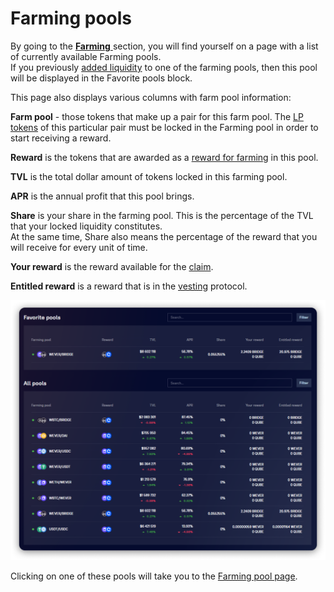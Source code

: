 # Farming pools

By going to the [**Farming** ](../concepts/yield-farming.md)section, you will find yourself on a page with a list of currently available Farming pools.\
If you previously [added liquidity](../how-to/deposit-farm-tokens.md) to one of the farming pools, then this pool will be displayed in the Favorite pools block.

This page also displays various columns with farm pool information:

**Farm pool** - those tokens that make up a pair for this farm pool. The [LP tokens](../../pools/how-to/add-liquidity.md) of this particular pair must be locked in the Farming pool in order to start receiving a reward.

**Reward** is the tokens that are awarded as a [reward for farming](../concepts/reward-token.md) in this pool.

**TVL** is the total dollar amount of tokens locked in this farming pool.

**APR** is the annual profit that this pool brings.

**Share** is your share in the farming pool. This is the percentage of the TVL that your locked liquidity constitutes.\
At the same time, Share also means the percentage of the reward that you will receive for every unit of time.

**Your reward** is the reward available for the [claim](../how-to/claim-reward.md).

**Entitled reward** is a reward that is in the [vesting](../concepts/vesting.md) protocol.

![](<../../../.gitbook/assets/image (176).png>)

Clicking on one of these pools will take you to the [Farming pool page](farm-page-user/).
